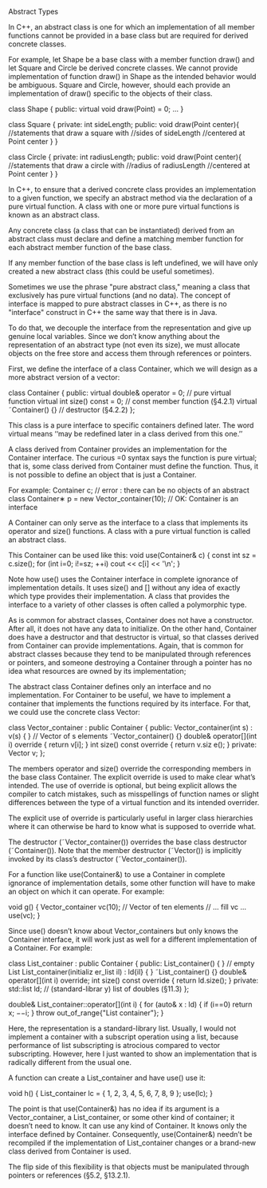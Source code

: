 Abstract Types

In C++, an abstract class is one for which an implementation of all member functions cannot be provided in a base class but are required for derived concrete classes.

For example, let Shape be a base class with a member function draw() and let Square and Circle be derived concrete classes. We cannot provide implementation of function draw() in Shape as the intended behavior would be ambiguous. Square and Circle, however, should each provide an implementation of draw() specific to the objects of their class.


class Shape
{
  public:
    virtual void draw(Point) = 0;
    ...
}

class Square
{
  private:
    int sideLength;
  public:
    void draw(Point center){
      //statements that draw a square with
      //sides of sideLength
      //centered at Point center
    }
}

class Circle
{
  private:
    int radiusLength;
  public:
    void draw(Point center){
      //statements that draw a circle with
      //radius of radiusLength
      //centered at Point center
    }
}

In C++, to ensure that a derived concrete class provides an implementation to a given function, we specify an abstract method via the declaration of a pure virtual function. A class with one or more pure virtual functions is known as an abstract class.

Any concrete class (a class that can be instantiated) derived from an abstract class must declare and define a matching member function for each abstract member function of the base class.

If any member function of the base class is left undefined, we will have only created a new abstract class (this could be useful sometimes).

Sometimes we use the phrase "pure abstract class," meaning a class that exclusively has pure virtual functions (and no data). The concept of interface is mapped to pure abstract classes in C++, as there is no "interface" construct in C++ the same way that there is in Java.








To do that, we decouple the interface from the representation and give up genuine local variables. Since we don’t know anything about the representation of an abstract type (not even its size), we must allocate objects on the free store and access them through references or pointers.

First, we define the interface of a class Container, which we will design as a more abstract version of a vector:

class Container {
public:
  virtual double& operator[](int) = 0; // pure virtual function
  virtual int size() const = 0;        // const member function (§4.2.1)
  virtual ˜Container() {}              // destructor (§4.2.2)
};

This class is a pure interface to specific containers defined later. The word virtual means ‘‘may be redefined later in a class derived from this one.’’

A class derived from Container provides an implementation for the Container interface. The curious =0 syntax says the function is pure virtual; that is, some class derived from Container must define the function. Thus, it is not possible to define an object that is just a Container.

For example:
Container c; // error : there can be no objects of an abstract class
Container∗ p = new Vector_container(10); // OK: Container is an interface

A Container can only serve as the interface to a class that implements its operator[]() and size() functions. A class with a pure virtual function is called an abstract class.

This Container can be used like this:
void use(Container& c)
{
  const int sz = c.size();
  for (int i=0; i!=sz; ++i)
  cout << c[i] << '\n';
}

Note how use() uses the Container interface in complete ignorance of implementation details. It uses size() and [] without any idea of exactly which type provides their implementation. A class that provides the interface to a variety of other classes is often called a polymorphic type.

As is common for abstract classes, Container does not have a constructor. After all, it does not have any data to initialize. On the other hand, Container does have a destructor and that destructor is virtual, so that classes derived from Container can provide implementations. Again, that is common for abstract classes because they tend to be manipulated through references or pointers, and
someone destroying a Container through a pointer has no idea what resources are owned by its implementation;

The abstract class Container defines only an interface and no implementation. For Container to be useful, we have to implement a container that implements the functions required by its interface. For that, we could use the concrete class Vector:

class Vector_container : public Container {
public:
  Vector_container(int s) : v(s) { } // Vector of s elements
  ˜Vector_container() {}
  double& operator[](int i) override { return v[i]; }
  int size() const override { return v.siz e(); }
private:
  Vector v;
};

The members operator[]() and size() override the corresponding members in the base class Container. The explicit override is used to make clear what’s intended. The use of override is optional, but being explicit allows the compiler to catch mistakes, such as misspellings of function names or slight differences between the type of a virtual function and its intended overrider.

The explicit use of override is particularly useful in larger class hierarchies where it can otherwise be hard to know what is supposed to override what.

The destructor (˜Vector_container()) overrides the base class destructor (˜Container()). Note that the member destructor (˜Vector()) is implicitly invoked by its class’s destructor (˜Vector_container()).

For a function like use(Container&) to use a Container in complete ignorance of implementation details, some other function will have to make an object on which it can operate. For example:

void g()
{
  Vector_container vc(10); // Vector of ten elements
  // ... fill vc ...
  use(vc);
}

Since use() doesn’t know about Vector_containers but only knows the Container interface, it will work just as well for a different implementation of a Container. For example:

class List_container : public Container {
public:
  List_container() { } // empty List
  List_container(initializ er_list<double> il) : ld{il} { }
  ˜List_container() {}
  double& operator[](int i) override;
  int size() const override { return ld.size(); }
private:
  std::list<double> ld; // (standard-librar y) list of doubles (§11.3)
};

double& List_container::operator[](int i)
{
  for (auto& x : ld) {
  if (i==0)
    return x;
  −−i;
  }
  throw out_of_range{"List container"};
}

Here, the representation is a standard-library list<double>. Usually, I would not implement a container with a subscript operation using a list, because performance of list subscripting is atrocious compared to vector subscripting. However, here I just wanted to show an implementation that is radically different from the usual one.

A function can create a List_container and have use() use it:

void h()
{
  List_container lc = { 1, 2, 3, 4, 5, 6, 7, 8, 9 };
  use(lc);
}

The point is that use(Container&) has no idea if its argument is a Vector_container, a List_container, or some other kind of container; it doesn’t need to know. It can use any kind of Container. It knows only the interface defined by Container. Consequently, use(Container&) needn’t be recompiled if the implementation of List_container changes or a brand-new class derived from Container is used.

The flip side of this flexibility is that objects must be manipulated through pointers or references (§5.2, §13.2.1).
